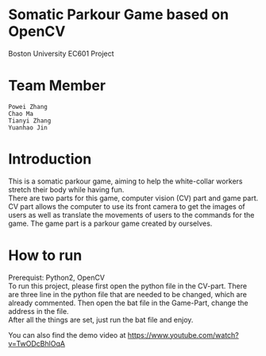 # Somatic Parkour Game based on OpenCV
Boston University EC601 Project
# Team Member
    Powei Zhang 
    Chao Ma 
    Tianyi Zhang 
    Yuanhao Jin
# Introduction
This is a somatic parkour game, aiming to help the white-collar workers stretch their body while having fun.  <br />
There are two parts for this game, computer vision (CV) part and game part. CV part allows the computer to use its front camera to get the images of users as well as translate the movements of users to the commands for the game. The game part is a parkour game created by ourselves.
# How to run
Prerequist: Python2, OpenCV <br />
To run this project, please first open the python file in the CV-part. There are three line in the python file that are needed to be changed, which are already commented. Then open the bat file in the Game-Part, change the address in the file.<br />
After all the things are set, just run the bat file and enjoy. <br />

You can also find the demo video at https://www.youtube.com/watch?v=TwODcBhlOqA

